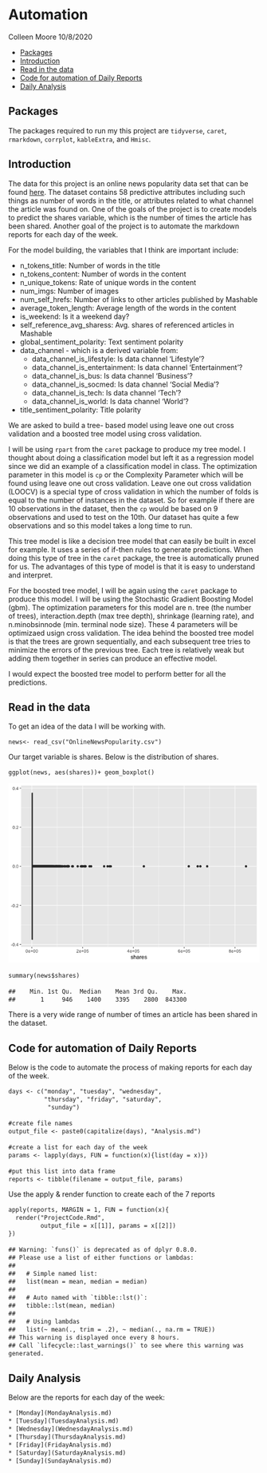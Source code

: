 Automation
================
Colleen Moore
10/8/2020

-   [Packages](#packages)
-   [Introduction](#introduction)
-   [Read in the data](#read-in-the-data)
-   [Code for automation of Daily
    Reports](#code-for-automation-of-daily-reports)
-   [Daily Analysis](#daily-analysis)

Packages
--------

The packages required to run my this project are `tidyverse`, `caret`,
`rmarkdown`, `corrplot`, `kableExtra`, and `Hmisc`.

Introduction
------------

The data for this project is an online news popularity data set that can
be found
[here](https://archive.ics.uci.edu/ml/datasets/Online+News+Popularity#).
The dataset contains 58 predictive attributes including such things as
number of words in the title, or attributes related to what channel the
article was found on. One of the goals of the project is to create
models to predict the shares variable, which is the number of times the
article has been shared. Another goal of the project is to automate the
markdown reports for each day of the week.

For the model building, the variables that I think are important
include:

-   n\_tokens\_title: Number of words in the title  
-   n\_tokens\_content: Number of words in the content  
-   n\_unique\_tokens: Rate of unique words in the content  
-   num\_imgs: Number of images  
-   num\_self\_hrefs: Number of links to other articles published by
    Mashable  
-   average\_token\_length: Average length of the words in the content  
-   is\_weekend: Is it a weekend day?
-   self\_reference\_avg\_sharess: Avg. shares of referenced articles in
    Mashable
-   global\_sentiment\_polarity: Text sentiment polarity
-   data\_channel - which is a derived variable from:
    -   data\_channel\_is\_lifestyle: Is data channel ‘Lifestyle’?
    -   data\_channel\_is\_entertainment: Is data channel
        ‘Entertainment’?
    -   data\_channel\_is\_bus: Is data channel ‘Business’?
    -   data\_channel\_is\_socmed: Is data channel ‘Social Media’?
    -   data\_channel\_is\_tech: Is data channel ‘Tech’?
    -   data\_channel\_is\_world: Is data channel ‘World’?
-   title\_sentiment\_polarity: Title polarity

We are asked to build a tree- based model using leave one out cross
validation and a boosted tree model using cross validation.

I will be using `rpart` from the `caret` package to produce my tree
model. I thought about doing a classification model but left it as a
regression model since we did an example of a classification model in
class. The optimization parameter in this model is `cp` or the
Complexity Parameter which will be found using leave one out cross
validation. Leave one out cross validation (LOOCV) is a special type of
cross validation in which the number of folds is equal to the number of
instances in the dataset. So for example if there are 10 observations in
the dataset, then the `cp` would be based on 9 observations and used to
test on the 10th. Our dataset has quite a few observations and so this
model takes a long time to run.

This tree model is like a decision tree model that can easily be built
in excel for example. It uses a series of if-then rules to generate
predictions. When doing this type of tree in the `caret` package, the
tree is automatically pruned for us. The advantages of this type of
model is that it is easy to understand and interpret.

For the boosted tree model, I will be again using the `caret` package to
produce this model. I will be using the Stochastic Gradient Boosting
Model (gbm). The optimization parameters for this model are n. tree (the
number of trees), interaction.depth (max tree depth), shrinkage
(learning rate), and n.minobsinnode (min. terminal node size). These 4
parameters will be optimizaed usign cross validation. The idea behind
the boosted tree model is that the trees are grown sequentially, and
each subsequent tree tries to minimize the errors of the previous tree.
Each tree is relatively weak but adding them together in series can
produce an effective model.

I would expect the boosted tree model to perform better for all the
predictions.

Read in the data
----------------

To get an idea of the data I will be working with.

    news<- read_csv("OnlineNewsPopularity.csv")

Our target variable is shares. Below is the distribution of shares.

    ggplot(news, aes(shares))+ geom_boxplot()

![](AutoCode_files/figure-gfm/unnamed-chunk-2-1.png)<!-- -->

    summary(news$shares)

    ##    Min. 1st Qu.  Median    Mean 3rd Qu.    Max. 
    ##       1     946    1400    3395    2800  843300

There is a very wide range of number of times an article has been shared
in the dataset.

Code for automation of Daily Reports
------------------------------------

Below is the code to automate the process of making reports for each day
of the week.

    days <- c("monday", "tuesday", "wednesday",
              "thursday", "friday", "saturday",
               "sunday")

    #create file names
    output_file <- paste0(capitalize(days), "Analysis.md")

    #create a list for each day of the week
    params <- lapply(days, FUN = function(x){list(day = x)})

    #put this list into data frame
    reports <- tibble(filename = output_file, params)

Use the apply & render function to create each of the 7 reports

    apply(reports, MARGIN = 1, FUN = function(x){
      render("ProjectCode.Rmd", 
             output_file = x[[1]], params = x[[2]])
    })

    ## Warning: `funs()` is deprecated as of dplyr 0.8.0.
    ## Please use a list of either functions or lambdas: 
    ## 
    ##   # Simple named list: 
    ##   list(mean = mean, median = median)
    ## 
    ##   # Auto named with `tibble::lst()`: 
    ##   tibble::lst(mean, median)
    ## 
    ##   # Using lambdas
    ##   list(~ mean(., trim = .2), ~ median(., na.rm = TRUE))
    ## This warning is displayed once every 8 hours.
    ## Call `lifecycle::last_warnings()` to see where this warning was generated.

Daily Analysis
--------------

Below are the reports for each day of the week:

    * [Monday](MondayAnalysis.md)    
    * [Tuesday](TuesdayAnalysis.md)    
    * [Wednesday](WednesdayAnalysis.md)    
    * [Thursday](ThursdayAnalysis.md)    
    * [Friday](FridayAnalysis.md)  
    * [Saturday](SaturdayAnalysis.md)  
    * [Sunday](SundayAnalysis.md)  
